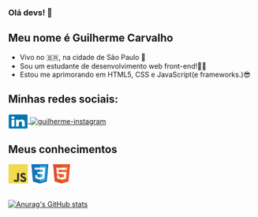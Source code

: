 ### Olá devs! :star_struck:
## Meu nome é Guilherme Carvalho
- Vivo no :brazil:, na cidade de São Paulo :night_with_stars:
- Sou um estudante de desenvolvimento web front-end!:technologist:
- Estou me aprimorando em HTML5, CSS e JavaScript(e frameworks.):sunglasses:

## Minhas redes sociais:
<a href="https://www.linkedin.com/in/gcarvalhopaulo/" target="_blank">
<img align="center" alt="guilherme-linkedin" height="30" width="40" src="https://raw.githubusercontent.com/devicons/devicon/master/icons/linkedin/linkedin-original.svg"
style="max-width:100%;">
</a>
<a href="https://www.instagram.com/_guibasss/" target="_blank">
<img align="center" alt="guilherme-instagram" heigh="30" width="40" src="https://img.icons8.com/fluent/344/instagram-new.png"
 style="max-width:100%">
 </a>
 
 ## Meus conhecimentos
 <img src="https://raw.githubusercontent.com/devicons/devicon/master/icons/javascript/javascript-original.svg" alt="javascript" width="40" height="40" style="max-width:100%;"></img>
 <img src="https://raw.githubusercontent.com/devicons/devicon/master/icons/css3/css3-original.svg" alt="html5" width="40" height="40" style="max-width:100%;"></img>
 <img src="https://raw.githubusercontent.com/devicons/devicon/master/icons/html5/html5-original.svg" alt="html5" width="40" height="40" style="max-width:100%;"></img>
 
 ##
 [![Anurag's GitHub stats](https://github-readme-stats.vercel.app/api?username=guilhermecarvalho1&hide=prs,issues,contribs&theme=radical)](https://github.com/anuraghazra/github-readme-stats)
 
 ##
